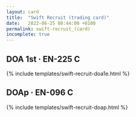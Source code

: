 ```yaml
---
layout: card
title:  "Swift Recruit (trading card)"
date:   2022-06-25 08:44:00 +0100
permalink: swift-recruit_(card)
incomplete: true
---
```


## DOA 1st &middot; EN-225 C

{% include templates/swift-recruit-doa1e.html %}


## DOAp &middot; EN-096 C

{% include templates/swift-recruit-doap.html %}
